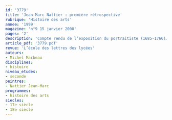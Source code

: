 ```yaml
---
id: '3779'
title: 'Jean-Marc Nattier : première rétrospective'
rubrique: 'Histoire des arts'
annee: '1999'
magazine: 'n°9 15 janvier 2000'
pages: '2'
description: 'Compte rendu de l’exposition du portraitiste (1685-1766)…'
article_pdf: '3779.pdf'
revue: 'L’école des lettres des lycées'
auteurs:
- Michel Marbeau
disciplines:
- histoire
niveau_etudes:
- seconde
peintres:
- Nattier Jean-Marc
programmes:
- histoire des arts
siecles:
- 17e siècle
- 18e siècle
---
```

